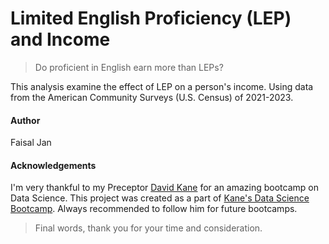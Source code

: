 # Limited English Proficiency (LEP) and Income

> Do proficient in English earn more than LEPs?

This analysis examine the effect of LEP on a person's income. Using data from the American Community Surveys (U.S. Census) of 2021-2023.

#### Author

Faisal Jan

#### Acknowledgements

I'm very thankful to my Preceptor [David Kane](https://davidkane.info/) for an amazing bootcamp on Data Science. This project was created as a part of [Kane's Data Science Bootcamp](https://bootcamp.davidkane.info/). Always recommended to follow him for future bootcamps.

> Final words, thank you for your time and consideration.
